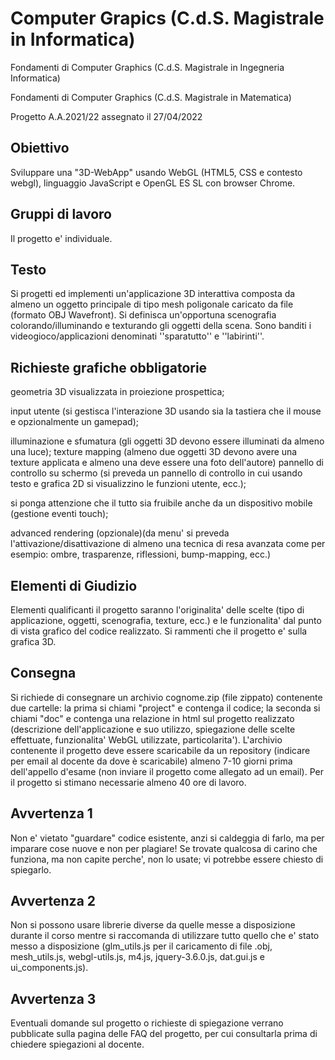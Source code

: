 # Computer Grapics (C.d.S. Magistrale in Informatica)

Fondamenti di Computer Graphics (C.d.S. Magistrale in Ingegneria Informatica)

Fondamenti di Computer Graphics (C.d.S. Magistrale in Matematica)

Progetto A.A.2021/22 assegnato il 27/04/2022

## Obiettivo

Sviluppare una "3D-WebApp" usando WebGL (HTML5, CSS e contesto webgl), linguaggio JavaScript e OpenGL ES SL con browser Chrome.

## Gruppi di lavoro

Il progetto e' individuale.

## Testo

Si progetti ed implementi un'applicazione 3D interattiva composta da almeno un oggetto principale di tipo mesh poligonale caricato da file (formato OBJ Wavefront). Si definisca un'opportuna scenografia colorando/illuminando e texturando gli oggetti della scena. Sono banditi i videogioco/applicazioni denominati ''sparatutto'' e ''labirinti''.

## Richieste grafiche obbligatorie

geometria 3D visualizzata in proiezione prospettica;

input utente (si gestisca l'interazione 3D usando sia la tastiera che il mouse e opzionalmente un gamepad);

illuminazione e sfumatura (gli oggetti 3D devono essere illuminati da almeno una luce);
texture mapping (almeno due oggetti 3D devono avere una texture applicata e almeno una deve essere una foto dell'autore)
pannello di controllo su schermo (si preveda un pannello di controllo in cui usando testo e grafica 2D si visualizzino le funzioni utente, ecc.);

si ponga attenzione che il tutto sia fruibile anche da un dispositivo mobile (gestione eventi touch);

advanced rendering (opzionale)(da menu' si preveda l'attivazione/disattivazione di almeno una tecnica di resa avanzata come per esempio: ombre, trasparenze, riflessioni, bump-mapping, ecc.)

## Elementi di Giudizio
Elementi qualificanti il progetto saranno l'originalita' delle scelte (tipo di applicazione, oggetti, scenografia, texture, ecc.) e le funzionalita' dal punto di vista grafico del codice realizzato. Si rammenti che il progetto e' sulla grafica 3D.

## Consegna

Si richiede di consegnare un archivio cognome.zip (file zippato) contenente due cartelle:
la prima si chiami "project" e contenga il codice;
la seconda si chiami "doc" e contenga una relazione in html sul progetto realizzato (descrizione dell'applicazione e suo utilizzo, spiegazione delle scelte effettuate, funzionalita' WebGL utilizzate, particolarita').
L'archivio contenente il progetto deve essere scaricabile da un repository (indicare per email al docente da dove è scaricabile) almeno 7-10 giorni prima dell'appello d'esame (non inviare il progetto come allegato ad un email).
Per il progetto si stimano necessarie almeno 40 ore di lavoro.

## Avvertenza 1
Non e' vietato "guardare" codice esistente, anzi si caldeggia di farlo, ma per imparare cose nuove e non per plagiare! Se trovate qualcosa di carino che funziona, ma non capite perche', non lo usate; vi potrebbe essere chiesto di spiegarlo.

## Avvertenza 2
Non si possono usare librerie diverse da quelle messe a disposizione durante il corso mentre si raccomanda di utilizzare tutto quello che e' stato messo a disposizione (glm_utils.js per il caricamento di file .obj, mesh_utils.js, webgl-utils.js, m4.js, jquery-3.6.0.js, dat.gui.js e ui_components.js).

## Avvertenza 3
Eventuali domande sul progetto o richieste di spiegazione verrano pubblicate sulla pagina delle FAQ del progetto, per cui consultarla prima di chiedere spiegazioni al docente.
